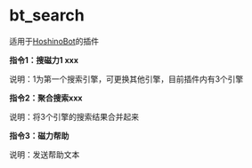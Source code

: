 # bt_search

适用于[HoshinoBot](https://github.com/Ice-Cirno/HoshinoBot)的插件

**指令1：搜磁力1 xxx**

说明：1为第一个搜索引擎，可更换其他引擎，目前插件内有3个引擎

**指令2：聚合搜索xxx**

说明：将3个引擎的搜索结果合并起来

**指令3：磁力帮助**

说明：发送帮助文本
